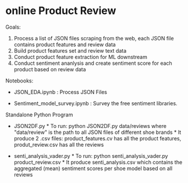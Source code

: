 # online Product Review

Goals:

1. Process a list of JSON files scraping from the web, each JSON file contains product features and review data
2. Build product features set and review text data
3. Conduct product feature extraction for ML downstream
4. Conduct sentiment ananlysis and create sentiment score for each product based on review data

Notebooks:

* JSON_EDA.ipynb : Process JSON Files

* Sentiment_model_survey.ipynb : Survey the free sentiment libraries.


Standalone Python Program

* JSON2DF.py
		* To run: python JSON2DF.py data/reviews where "data/review" is the path to all JSON files of different shoe brands
		* It produce 2 .csv files: product_features.cv has all the product features, produt_review.csv has all the reviews

* senti_analysis_vader.py
		* To run: python senti_analysis_vader.py product_review.csv
		* It produce senti_analysis.csv which contains the aggregated (mean) sentiment scores per shoe model based on all reviews
